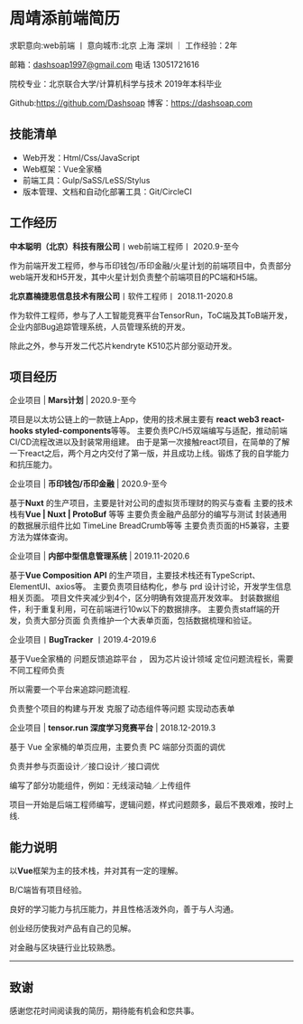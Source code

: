 # 周靖添前端简历

求职意向:web前端  丨     意向城市:北京 上海 深圳  ｜ 工作经验：2年

邮箱：dashsoap1997@gmail.com 电话 13051721616

院校专业：北京联合大学/计算机科学与技术 2019年本科毕业

Github:<https://github.com/Dashsoap> 博客：<https://dashsoap.com>

## 技能清单

- Web开发：Html/Css/JavaScript
- Web框架：Vue全家桶
- 前端工具：Gulp/SaSS/LeSS/Stylus
- 版本管理、文档和自动化部署工具：Git/CircleCI

## 工作经历

**中本聪明（北京）科技有限公司**丨web前端工程师丨 2020.9-至今

作为前端开发工程师，参与币印钱包/币印金融/火星计划的前端项目中，负责部分web端开发和H5开发，其中火星计划负责整个前端项目的PC端和H5端。

**北京嘉楠捷思信息技术有限公司**丨软件工程师丨 2018.11-2020.8

作为软件工程师，参与了人工智能竞赛平台TensorRun，ToC端及其ToB端开发，企业内部Bug追踪管理系统，人员管理系统的开发。

除此之外，参与开发二代芯片kendryte K510芯片部分驱动开发。

## 项目经历

企业项目 | **Mars计划** | 2020.9-至今

项目是以太坊公链上的一款链上App，使用的技术展主要有 **react web3 react-hooks styled-components**等等。
主要负责PC/H5双端编写与适配，推动前端CI/CD流程改进以及封装常用组建。
由于是第一次接触react项目，在简单的了解一下react之后，两个月之内交付了第一版，并且成功上线。锻炼了我的自学能力和抗压能力。

企业项目 | **币印钱包/币印金融** | 2020.9-至今

基于**Nuxt** 的生产项目，主要是针对公司的虚拟货币理财的购买与查看
主要的技术栈有**Vue | Nuxt | ProtoBuf** 等等
主要负责金融产品部分的编写与测试
封装通用的数据展示组件比如 TimeLine BreadCrumb等等
主要负责页面的H5兼容，主要方法为媒体查询。

企业项目 | **内部中型信息管理系统** | 2019.11-2020.6

基于**Vue Composition API** 的生产项目，主要技术栈还有TypeScript、ElementUI、axios等。
主要负责项目结构化，参与 prd 设计讨论，开发学生信息相关页面。
项目文件夹减少到4个，区分明确有效提高开发效率。
封装数据组件，利于重复利用，可在前端进行10w以下的数据排序。
主要负责staff端的开发，负责大部分页面
负责维护一个大表单页面，包括数据梳理和验证。

企业项目丨**BugTracker** 丨2019.4-2019.6

基于Vue全家桶的 问题反馈追踪平台 ， 因为芯片设计领域 定位问题流程长，需要不同工程师负责

所以需要一个平台来追踪问题流程.

负责整个项目的构建与开发 克服了动态组件等问题 实现动态表单

企业项目 | **tensor.run 深度学习竞赛平台** | 2018.12-2019.3

基于 Vue 全家桶的单页应用，主要负责 PC 端部分页面的调优

负责并参与页面设计／接口设计／接口调优

编写了部分功能组件，例如：无线滚动轴／上传组件

项目一开始是后端工程师编写，逻辑问题，样式问题颇多，最后不畏艰难，按时上线.


## 能力说明

以**Vue**框架为主的技术栈，并对其有一定的理解。

B/C端皆有项目经验。

良好的学习能力与抗压能力，并且性格活泼外向，善于与人沟通。

创业经历使我对产品有自己的见解。

对金融与区块链行业比较熟悉。

---

## 致谢

感谢您花时间阅读我的简历，期待能有机会和您共事。
